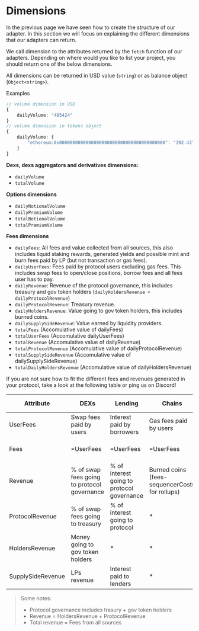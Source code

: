# Dimensions

In the previous page we have seen how to create the structure of our adapter. In this section we will focus on explaining the different dimensions that our adapters can return.

We call dimension to the attributes returned by the `fetch` function of our adapters. Depending on where would you like to list your project, you should return one of the below dimensions.

All dimensions can be returned in USD value (`string`) or as balance object (`Object<string>`).

Examples

```typescript
// volume dimension in USD
{
    dailyVolume: "465424"
}
// volume dimension in tokens object
{
    dailyVolume: {
        "ethereum:0x0000000000000000000000000000000000000000": "392.43"
    }
}
```

**Dexs, dexs aggregators and derivatives dimensions:**

* `dailyVolume`
* `totalVolume`

**Options dimensions**

* `dailyNotionalVolume`
* `dailyPremiumVolume`
* `totalNotionalVolume`
* `totalPremiumVolume`

**Fees dimensions**

* `dailyFees`: All fees and value collected from all sources, this also includes liquid staking rewards, generated yields and possible mint and burn fees paid by LP (but not transaction or gas fees).
* `dailyUserFees`: Fees paid by protocol users excluding gas fees. This includes swap fees to open/close positions, borrow fees and all fees user has to pay.
* `dailyRevenue`: Revenue of the protocol governance, this includes treasury and gov token holders (`dailyHoldersRevenue + dailyProtocolRevenue`)
* `dailyProtocolRevenue`: Treasury revenue.
* `dailyHoldersRevenue`: Value going to gov token holders, this includes burned coins.
* `dailySupplySideRevenue`: Value earned by liquidity providers.
* `totalFees` (Accomulative value of dailyFees)
* `totalUserFees` (Accomulative dailyUserFees)
* `totalRevenue` (Accomulative value of dailyRevenue)
* `totalProtocolRevenue` (Accomulative value of dailyProtocolRevenue)
* `totalSupplySideRevenue` (Accomulative value of dailySupplySideRevenue)
* `totalDailyHoldersRevenue` (Accomulative value of dailyHoldersRevenue)

If you are not sure how to fit the different fees and revenues generated in your protocol, take a look at the following table or ping us on Discord!

| Attribute         | DEXs                                        | Lending                                    | Chains                                         | NFT Marketplace                        | Derivatives                      | CDP                        | Liquid Staking                  | Yield                              | Synthetics                  |
| ----------------- | ------------------------------------------- | ------------------------------------------ | ---------------------------------------------- | -------------------------------------- | -------------------------------- | -------------------------- | ------------------------------- | ---------------------------------- | --------------------------- |
| UserFees          | Swap fees paid by users                     | Interest paid by borrowers                 | Gas fees paid by users                         | Fees paid by users                     | Fees paid by users               | Interest paid by borrowers | % of rewards paid to protocol   | Paid management + performance fees | Fees paid by users          |
| Fees              | =UserFees                                   | =UserFees                                  | =UserFees                                      | =UserFees                              | UserFees + burn/mint fees        | =UserFees                  | Staking rewards                 | Yield                              | =UserFees                   |
| Revenue           | % of swap fees going to protocol governance | % of interest going to protocol governance | Burned coins (fees-sequencerCosts for rollups) | Marketplace revenue + creator earnings | Protocol governance revenue      | =ProtocolRevenue           | =ProtocolRevenue                | =ProtocolRevenue                   | =ProtocolRevenue            |
| ProtocolRevenue   | % of swap fees going to treasury            | % of interest going to protocol            | \*                                             | Marketplace revenue                    | Value going to treasury          | Interest going to treasury | =UserFees                       | =UserFees                          | % of fees going to treasury |
| HoldersRevenue    | Money going to gov token holders            | \*                                         | \*                                             | \*                                     | Value going to gov token holders | \*                         | \*                              | \*                                 | \*                          |
| SupplySideRevenue | LPs revenue                                 | Interest paid to lenders                   | \*                                             | \*                                     | LP revenue                       | \*                         | Revenue earned by stETH holders | Yield excluding protocol fees      | LPs revenue                 |

> Some notes:
>
> * Protocol governance includes trasury + gov token holders
> * Revenue = HoldersRevenue + ProtocolRevenue
> * Total revenue = Fees from all sources
